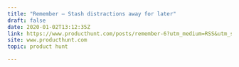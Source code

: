 ```yaml
---
title: "Remember — Stash distractions away for later"
draft: false
date: 2020-01-02T13:12:35Z
link: https://www.producthunt.com/posts/remember-6?utm_medium=RSS&utm_source=hune
site: www.producthunt.com
topic: product hunt  

---
```

